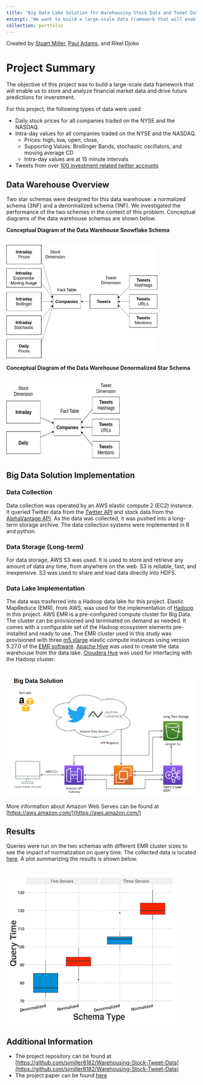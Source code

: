 ```yaml
---
title: "Big Data Lake Solution for Warehousing Stock Data and Tweet Data"
excerpt: "We want to build a large-scale data framework that will enable us to store and analyze financial market data and drive future predictions for inverstment.<br/><img src='/images/datawarehouse_stocks_twitter/project_overview.png'>"
collection: portfolio
---
```


Created by [Stuart Miller](https://github.com/sjmiller8182), 
[Paul Adams](https://github.com/PaulAdams4361), and 
Rikel Djoko

# Project Summary

The objective of this project was to build a large-scale data framework that will enable us to store and analyze financial market data and drive future predictions for inverstment.

For this project, the following types of data were used

* Daily stock prices for all companies traded on the NYSE and the NASDAQ.
* Intra-day values for all companies traded on the NYSE and the NASDAQ.
  * Prices: high, low, open, close,
  * Supporting Values: Brollinger Bands, stochastic oscillators, and moving average CD
  * Intra-day values are at 15 minute intervals
* Tweets from over [100 investment related twitter accounts](https://github.com/sjmiller8182/DBMS_Proj/blob/master/scrape_utils/python/twitter_handles.txt)

## Data Warehouse Overview

Two star schemas were designed for this data warehouse: a normalized schema (3NF) and a denormalized schema (1NF).
We investigated the performance of the two schemes in the context of this problem.
Conceptual diagrams of the data warehouse schemas are shown below.

**Conceptual Diagram of the Data Warehouse Snowflake Schema**

<br/><img src='/images/datawarehouse_stocks_twitter/SnowFlake_Schema_Simple.png' width="400" height="300"> 

**Conceptual Diagram of the Data Warehouse Denormalized Star Schema**

<br/><img src='/images/datawarehouse_stocks_twitter/Star_Schema_Simple.png' width="300" height="200">

## Big Data Solution Implementation

### Data Collection

Data collection was operated by an AWS elastic compute 2 (EC2) instance.
It queried Twitter data from the [Twitter API](https://developer.twitter.com/en/docs)
 and stock data from the [AlphaVantage API](https://www.alphavantage.co/).
As the data was collected, it was pushed into a long-term storage archive.
The data collection systems were implemented in R and python.

### Data Storage (Long-term)

For data storage, AWS S3 was used.
It is used to store and retrieve any amount of data any time, from anywhere on the web.
S3 is reliable, fast, and inexpensive. 
S3 was used to share and load data directly into HDFS.

### Data Lake Implementation

The data was trasferred into a Hadoop data lake for this project.
Elastic MapReduce (EMR), from AWS, was used for the implementation of
 [Hadoop](https://hadoop.apache.org/) in this project.
AWS EMR is a pre-configured compute cluster for Big Data.
The cluster can be provisioned and terminated on demand as needed.
It comes with a configurable set of the Hadoop ecosystem elements pre-installed and ready to use.
The EMR cluster used in this study was provisioned with three
 [m5.xlarge](https://aws.amazon.com/ec2/instance-types/m5/) elastic compute instances using version 5.27.0 of the
 [EMR software](https://docs.aws.amazon.com/emr/latest/ReleaseGuide/emr-release-5x.html).
[Apache Hive](https://hive.apache.org/) was used to create the data warehouse from the data lake.
[Cloudera Hue](https://gethue.com/) was used for interfacing with the Hadoop cluster.

<br/><img src='/images/datawarehouse_stocks_twitter/Big_Data_Solution_AWS.png'>

More information about Amazon Web Serves can be found at [https://aws.amazon.com/](https://aws.amazon.com/)

## Results


Queries were run on the two schemas with different EMR cluster sizes to see the impact of normalization on query time.
The collected data is located [here](https://github.com/sjmiller8182/DBMS_Proj/blob/master/results_analysis/results.csv).
A plot summarizing the results is shown below.

<br/><img src='/images/datawarehouse_stocks_twitter/Rplot.png' width="450" height="400"/>

## Additional Information


* The project repository can be found at [https://github.com/sjmiller8182/Warehousing-Stock-Tweet-Data](https://github.com/sjmiller8182/Warehousing-Stock-Tweet-Data)
* The project paper can be found [here](https://sjmiller8182.github.io/Warehousing-Stock-Tweet-Data/reports/Project_Paper.pdf)


